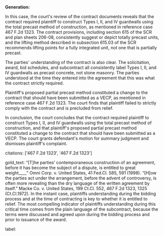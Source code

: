 **Generation:**



In this case, the court's review of the contract documents reveals that the contract required plaintiff to construct Types I, II, and IV guardwalls using the total precast method of construction, as mentioned in reference case 467 F.2d 1323. The contract provisions, including section 615 of the SCR and plan sheets 206-08, consistently suggest or depict totally precast units, and the lifting method described in subsection 615.03 of the SCR recommends lifting points for a fully integrated unit, not one that is partially precast.

The parties' understanding of the contract is also clear. The solicitation, award, bid schedules, and subcontract all consistently label Types I, II, and IV guardwalls as precast concrete, not stone masonry. The parties understood at the time they entered into the agreement that this was what the contract strictly required.

Plaintiff's proposed partial precast method constituted a change to the contract that should have been submitted as a VECP, as mentioned in reference case 467 F.2d 1323. The court finds that plaintiff failed to strictly comply with the contract and is precluded from relief.

In conclusion, the court concludes that the contract required plaintiff to construct Types I, II, and IV guardwalls using the total precast method of construction, and that plaintiff's proposed partial precast method constituted a change to the contract that should have been submitted as a VECP. The court grants defendant's motion for summary judgment and dismisses plaintiff's complaint.



citations: ['467 F.2d 1323', '467 F.2d 1323']

gold_text: “[T]he parties’ contemporaneous construction of an agreement, before it has become the subject of a dispute, is entitled to great weight____” Omni Corp. v. United States, 41 Fed.Cl. 585, 591 (1998). “[H]ow the parties act under the arrangement, before the advent of controversy, is often more revealing than the dry language of the written agreement by itself.” Macke Co. v. United States, 199 Ct.Cl. 552, 467 F.2d 1323, 1325 (Ct.Cl.1972). In the instant case, plaintiffs understanding during the bidding process and at the time of contracting is key to whether it is entitled to relief. The most compelling indicator of plaintiffs understanding during this critical time comes from the plain language of the subcontract, because the terms were discussed and agreed upon during the bidding process and prior to issuance of the award.

label: 